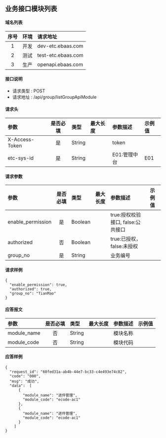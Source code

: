 ## 业务接口模块列表

#### 域名列表

| 序号  | 环境  | 请求地址           |
| :---: | :---: | :----------------- |
|   1   | 开发  | dev-etc.ebaas.com  |
|   2   | 测试  | test-etc.ebaas.com |
|   3   | 生产  | openapi.ebaas.com  |

#### 接口说明

* 请求类型 : POST
* 请求地址 : /api/group/listGroupApiModule

#### 请求头
| 参数           | 是否必填 | 类型   | 最大长度 | 参数描述     | 示例值 |
| :------------- | :------: | :----- | :------- | :----------- | :----- |
| X-Access-Token |    是    | String |          | token        |        |
| etc-sys-id     |    是    | String |          | E01:管理中台 | E01    |

#### 请求参数
| 参数              | 是否必填 | 类型    | 最大长度 | 参数描述                          | 示例值 |
| :---------------- | :------: | :------ | :------- | :-------------------------------- | :----- |
| enable_permission |    是    | Boolean |          | true:授权校验接口, false:公共接口 |        |
| authorized        |    否    | Boolean |          | true:已授权，false:未授权         |        |
| group_no          |    是    | String  |          | 业务编号                          |        |

#### 请求样例

```
{
  "enable_permission": true,
  "authorized": true,
  "group_no": "TianMao"
}
```

#### 应答报文

| 参数               | 是否必填 | 类型   | 最大长度 | 参数描述 | 示例值 |
| :----------------- | :------: | :----- | :------- | :------- | :----- |
| module_name        |    否    | String |          | 模块名称 |        |
| module_code        |    否    | String |          | 模块代码 |        |


#### 应答样例

```
{
  "request_id": "60fed31a-ab4b-44e7-bc33-c4e493e74c82",
  "code": "000",
  "msg": "成功",
  "data":  [
      {
        "module_name": "进件管理",
        "module_code": "ecode-ac1"
      },
      {
        "module_name": "进件管理",
        "module_code": "ecode-ac1"
      }
    ]
}


```
